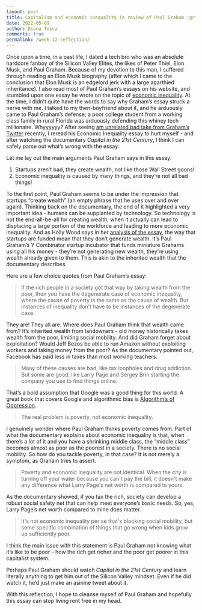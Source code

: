 ```yaml
---
layout: post
title: Capitalism and economic inequality (a review of Paul Graham :grimacing:)
date: 2022-05-09
author: Diana Tosca
comments: true
permalink: /week-12-reflection/
---
```

Once upon a time, in a past life, I dated a tech bro who was an absolute hardcore fanboy of the Silicon Valley Elites, the likes of Peter Thiel, Elon Musk, and Paul Graham. Because of my devotion to this man, I suffered through reading an Elon Musk biography (after which I came to the conclusion that Elon Musk is an edgelord jerk with a large aparthied inheritance). I also read most of Paul Graham’s essays on his website, and stumbled upon one essay he wrote on the topic of [economic inequality](http://www.paulgraham.com/ineq.html). At the time, I didn’t quite have the words to say why Graham’s essay struck a nerve with me. I talked to my then-boyfriend about it, and he arduously came to Paul Graham’s defense; a poor college student from a working class family in rural Florida was arduously defending this whiney tech millionaire. Whyyyyyy?
After seeing [am unrelated bad take from Graham’s Twitter](https://twitter.com/paulg/status/1513917630515757057) recently, I reread his Economic Inequality essay to hurt myself - and after watching the documentary *Capital in the 21st Century*, I think I can safely parse out what’s wrong with the essay. 

Let me lay out the main arguments Paul Graham says in this essay:
1. Startups aren’t bad, they create wealth, not like those Wall Street goons!
2. Economic inequality is caused by many things, and they’re not all bad things!

To the first point, Paul Graham seems to be under the impression that startups “create wealth” (an empty phrase that he uses over and over again). Thinking back on the documentary, the end of it highlighted a very important idea - humans can be supplanted by technology. So technology is not the end-all-be-all for creating wealth, when it actually can lead to displacing a large portion of the workforce and leading to more economic inequality.
And as Holly Wood says in her [analysis of the essay](https://qz.com/586563/paul-graham-just-accidentally-explained-everything-wrong-with-silicon-valleys-world-view/), the way that startups are funded mean that they don’t generate wealth. It’s Paul Graham’s Y Combinator startup incubator that funds miniature Grahams using all his money - they’re not generating new wealth, they’re using wealth already given to them. This is akin to the inherited wealth that the documentary describes.

Here are a few choice quotes from Paul Graham’s essay:
> If the rich people in a society got that way by taking wealth from the poor, then you have the degenerate case of economic inequality, where the cause of poverty is the same as the cause of wealth. But instances of inequality don't have to be instances of the degenerate case.

They are! They all are. Where does Paul Graham think that wealth came from? It’s inherited wealth from landowners - old money historically takes wealth from the poor, limiting social mobility. And did Graham forget about exploitation? Would Jeff Bezos be able to run Amazon without exploiting workers and taking money from the poor? As the documentary pointed out, Facebook has paid less in taxes than most working teachers. 

>Many of these causes are bad, like tax loopholes and drug addiction. But some are good, like Larry Page and Sergey Brin starting the company you use to find things online.

That’s a bold assumption that Google was a good thing for this world. A great book that covers Google and algorithmic bias is [Algorithm’s of Oppression](https://nyupress.org/9781479837243/algorithms-of-oppression/).

>The real problem is poverty, not economic inequality.

I genuinely wonder where Paul Graham thinks poverty comes from. Part of what the documentary explains about economic inequality is that, when there’s a lot of it and you have a shrinking middle class, the “middle class” becomes almost as poor as the poorest in a society. There is no social mobility. So how do you tackle poverty, in that case? It is not merely a symptom, as Graham tries to assert.

>Poverty and economic inequality are not identical. When the city is turning off your water because you can't pay the bill, it doesn't make any difference what Larry Page's net worth is compared to yours.

As the documentary showed, if you tax the rich, society can develop a robust social safety net that can help meet everyone’s basic needs. So, yes, Larry Page’s net worth compared to mine does matter.

>It's not economic inequality per se that's blocking social mobility, but some specific combination of things that go wrong when kids grow up sufficiently poor.

I think the main issue with this statement is Paul Graham not knowing what it’s like to be poor - how the rich get richer and the poor get poorer in this capitalist system.

Perhaps Paul Graham should watch *Capital in the 21st Century* and learn literally anything to get him out of the Silicon Valley mindset. Even if he did watch it, he’d just make an asinine tweet about it. 

With this reflection, I hope to cleanse myself of Paul Graham and hopefully this essay can stop living rent free in my head. 
